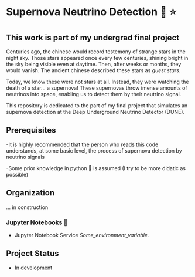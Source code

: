 # Supernova Neutrino Detection :telescope: :star:

## This work is part of my undergrad final project
Centuries ago, the chinese would record testemony of strange stars in the night sky. Those stars appeared once every few centuries, shining bright in the sky
being visible even at daytime. Then, after weeks or months, they would vanish. The ancient chinese described these stars as *guest stars*.

Today, we know these were not stars at all. Instead, they were watching the death of a star... a supernova! These supernovas throw imense amounts of neutrinos
into space, enabling us to detect them by their neutrino signal.

This repository is dedicated to the part of my final project that simulates an supernova detection at the Deep Underground Neutrino Detector (DUNE).

## Prerequisites

-It is highly recommended that the person who reads this code understands, at some basic level, the process of supernova detection by neutrino signals

-Some prior knowledge in python :snake: is assumed (I try to be more didatic as possible)

## Organization

... in construction


### Jupyter Notebooks :notebook:

* Jupyter Notebook Service *Some_environment_variable*.


## Project Status

* In development

